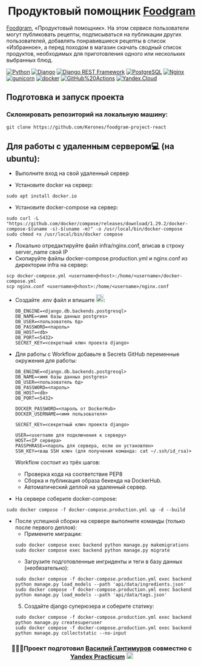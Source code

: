 <h1 align="center"> Продуктовый помощник <a href="http://food-gramm.sytes.net/" target="_blank">Foodgram</a></h1>

<a href="http://food-gramm.sytes.net/" target="_blank">Foodgram</a>, «Продуктовый помощник». На этом сервисе пользователи могут публиковать рецепты, подписываться на публикации других пользователей, добавлять понравившиеся рецепты в список «Избранное», а перед походом в магазин скачать сводный список продуктов, необходимых для приготовления одного или нескольких выбранных блюд.

[![Python](https://img.shields.io/badge/-Python-464646?style=flat-square&logo=Python)](https://www.python.org/)
[![Django](https://img.shields.io/badge/-Django-464646?style=flat-square&logo=Django)](https://www.djangoproject.com/)
[![Django REST Framework](https://img.shields.io/badge/-Django%20REST%20Framework-464646?style=flat-square&logo=Django%20REST%20Framework)](http://food-gramm.sytes.net/api/docs/)
[![PostgreSQL](https://img.shields.io/badge/-PostgreSQL-464646?style=flat-square&logo=PostgreSQL)](https://www.postgresql.org/)
[![Nginx](https://img.shields.io/badge/-NGINX-464646?style=flat-square&logo=NGINX)](https://nginx.org/ru/)
[![gunicorn](https://img.shields.io/badge/-gunicorn-464646?style=flat-square&logo=gunicorn)](https://gunicorn.org/)
[![docker](https://img.shields.io/badge/-Docker-464646?style=flat-square&logo=docker)](https://www.docker.com/)
[![GitHub%20Actions](https://img.shields.io/badge/-GitHub%20Actions-464646?style=flat-square&logo=GitHub%20actions)](https://github.com/features/actions)
[![Yandex.Cloud](https://img.shields.io/badge/-Yandex.Cloud-464646?style=flat-square&logo=Yandex.Cloud)](https://cloud.yandex.ru/)

## Подготовка и запуск проекта
### Склонировать репозиторий на локальную машину:
```
git clone https://github.com/Kerones/foodgram-project-react
```
## Для работы с удаленным сервером💻 (на ubuntu):
* Выполните вход на свой удаленный сервер

* Установите docker на сервер:
```
sudo apt install docker.io 
```
* Установите docker-compose на сервер:
```
sudo curl -L "https://github.com/docker/compose/releases/download/1.29.2/docker-compose-$(uname -s)-$(uname -m)" -o /usr/local/bin/docker-compose
sudo chmod +x /usr/local/bin/docker compose
```
* Локально отредактируйте файл infra/nginx.conf, вписав в строку server_name свой IP
* Скопируйте файлы docker-compose.production.yml и nginx.conf из директории infra на сервер:
```
scp docker-compose.yml <username>@<host>:/home/<username>/docker-compose.yml
scp nginx.conf <username>@<host>:/home/<username>/nginx.conf
```

* Cоздайте .env файл и впишите <img src="https://github.com/goforbg/telegram-emoji-gifs/blob/master/pencil-writing.gif" height="20"/>:
    ```
    DB_ENGINE=<django.db.backends.postgresql>
    DB_NAME=<имя базы данных postgres>
    DB_USER=<пользователь бд>
    DB_PASSWORD=<пароль>
    DB_HOST=<db>
    DB_PORT=<5432>
    SECRET_KEY=<секретный ключ проекта django>
    ```
* Для работы с Workflow добавьте в Secrets GitHub переменные окружения для работы:
    ```
    DB_ENGINE=<django.db.backends.postgresql>
    DB_NAME=<имя базы данных postgres>
    DB_USER=<пользователь бд>
    DB_PASSWORD=<пароль>
    DB_HOST=<db>
    DB_PORT=<5432>
    
    DOCKER_PASSWORD=<пароль от DockerHub>
    DOCKER_USERNAME=<имя пользователя>
    
    SECRET_KEY=<секретный ключ проекта django>

    USER=<username для подключения к серверу>
    HOST=<IP сервера>
    PASSPHRASE=<пароль для сервера, если он установлен>
    SSH_KEY=<ваш SSH ключ (для получения команда: cat ~/.ssh/id_rsa)>

    ```
    Workflow состоит из трёх шагов:
     - Проверка кода на соответствие PEP8
     - Сборка и публикация образа бекенда на DockerHub.
     - Автоматический деплой на удаленный сервер.
  
* На сервере соберите docker-compose:
```
sudo docker compose -f docker-compose.production.yml up -d --build
```
* После успешной сборки на сервере выполните команды (только после первого деплоя):
    - Примените миграции:
    ```
    sudo docker compose exec backend python manage.py makemigrations
    sudo docker compose exec backend python manage.py migrate
    ```
    - Загрузите подготовленные ингриденты и теги в базу данных (необязательно):  
    ```
    sudo docker compose -f docker-compose.production.yml exec backend python manage.py load_models --path 'api/data/ingredients.json'
    sudo docker compose -f docker-compose.production.yml exec backend python manage.py load_models --path 'api/data/tags.json'
    ```
    5. Создайте django суперюзера и соберите статику:
    ```
    sudo docker compose -f docker-compose.production.yml exec backend python manage.py createsuperuser
    sudo docker compose -f docker-compose.production.yml exec backend python manage.py collectstatic --no-input
    ```
<h3 align="center"> 👨🏼‍💻Проект подготовил <a href="https://github.com/Kerones/" target="_blank">Василий Гантимуров</a> совместно с <a href="https://github.com/yandex-praktikum/"target="_blank">Yandex Practicum</a> <img src="https://yt3.googleusercontent.com/-pnsqu0xQYwxMhUVq-HZJHf691DEhTlEl1fZvjUtUwJIKMyTqXDBVvK7d2dSjFUTYdHFpTYvAo8=s900-c-k-c0x00ffffff-no-rj" height="18"/ </h3>
